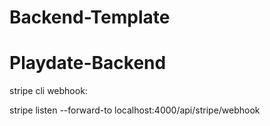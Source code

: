 # Backend-Template

# Playdate-Backend

stripe cli webhook:

stripe listen --forward-to localhost:4000/api/stripe/webhook
